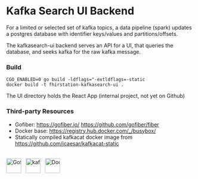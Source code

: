 # Kafka Search UI Backend

For a limited or selected set of kafka topics, a data pipeline (spark) updates a postgres database with identifier
keys/values and partitions/offsets.

The kafkasearch-ui backend serves an API for a UI, that queries the database, and seeks kafka for the raw kafka message.

### Build

```
CGO_ENABLED=0 go build -ldflags="-extldflags=-static
docker build -t fhirstation-kafkasearch-ui .
```

The UI directory holds the React App (internal project, not yet on Github)

### Third-party Resources
                                                                                                                   
* Gofiber: https://gofiber.io/ https://github.com/gofiber/fiber
* Docker base: https://registry.hub.docker.com/_/busybox/
* Statically compiled kafkacat docker image from https://github.com/jcaesar/kafkacat-static



<br />
<div style="white-space:nowrap">
<img src="https://gofiber.io/assets/images/logo.svg" height="40px" alt="Gofiber"> &nbsp;
<img src="https://raw.githubusercontent.com/edenhill/kcat/master/resources/kcat_small.png" height="40px" alt="kafkacat"> &nbsp;
<img src="https://upload.wikimedia.org/wikipedia/commons/4/4e/Docker_%28container_engine%29_logo.svg" height="40px" alt="Docker">
</div>
<br />
